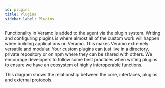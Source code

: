 ```yaml
---
id: plugins
title: Plugins
sidebar_label: Plugins
---
```


Functionality in Veramo is added to the agent via the plugin system. Writing and configuring plugins is where almost all of the custom work will happen when building applications on Veramo. This makes Veramo extremely versatile and modular. Your custom plugins can just live in a directory, private repository or on npm where they can be shared with others. We encourage developers to follow some best practices when writing plugins to ensure we have an ecosystem of highly interoperable functions.

This diagram shows the relationship between the core, interfaces, plugins and external protocols.

<!-- ![img](../../static/img/diagrams/veramo_plugins_simple.svg) -->

<!--
## Capability Tags

Plugins can have many capabilities. In Veramo we have a tagging system that describes what a plugin can do. The capability tags are as follows:

### `id-manager`

A common API for an identity manager. You extend this by adding providers.

### `id-provider`

A specific identity provider implementation.

### `key-manager`

A common API for managing keys. You extend this by adding key management systems.

### `kms`

A specific implementation of a KMS.

### `message-handler`

A common API for handling messages.

### `data-store`

A common API for data storage.

### `action-handler`

Common API for handling actions

### `enhancer`

Adds additional functionality to agent outside the core classes.

## Executing plugin methods

Place holder for some linkage from API docs. Topic may not live here.

-->
